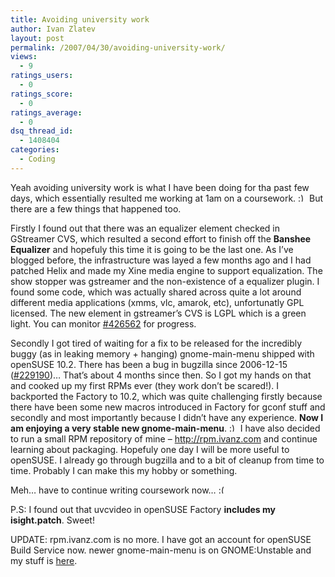 ```yaml
---
title: Avoiding university work
author: Ivan Zlatev
layout: post
permalink: /2007/04/30/avoiding-university-work/
views:
  - 9
ratings_users:
  - 0
ratings_score:
  - 0
ratings_average:
  - 0
dsq_thread_id:
  - 1408404
categories:
  - Coding
---
```

Yeah avoiding university work is what I have been doing for tha past few days, which essentially resulted me working at 1am on a coursework. <img src="http://ivanz.com/wp-includes/images/smilies/simple-smile.png" alt=":)" class="wp-smiley" style="height: 1em; max-height: 1em;" /> But there are a few things that happened too.

Firstly I found out that there was an equalizer element checked in GStreamer CVS, which resulted a second effort to finish off the **Banshee Equalizer** and hopefuly this time it is going to be the last one. As I&#8217;ve blogged before, the infrastructure was layed a few months ago and I had patched Helix and made my Xine media engine to support equalization. The show stopper was gstreamer and the non-existence of a equalizer plugin. I found some code, which was actually shared across quite a lot around different media applications (xmms, vlc, amarok, etc), unfortunatly GPL licensed. The new element in gstreamer&#8217;s CVS is LGPL which is a green light. You can monitor <a href="http://bugzilla.gnome.org/show_bug.cgi?id=426562" target="_blank">#426562</a> for progress.

Secondly I got tired of waiting for a fix to be released for the incredibly buggy (as in leaking memory + hanging) gnome-main-menu shipped with openSUSE 10.2. There has been a bug in bugzilla since 2006-12-15 (<a href="http://bugzilla.novell.com/show_bug.cgi?id=229190" target="_blank">#229190</a>)&#8230; That&#8217;s about 4 months since then. So I got my hands on that and cooked up my first RPMs ever (they work don&#8217;t be scared!). I backported the Factory to 10.2, which was quite challenging firstly because there have been some new macros introduced in Factory for gconf stuff and secondly and most importantly because I didn&#8217;t have any experience. **Now I am enjoying a very stable new gnome-main-menu**. <img src="http://ivanz.com/wp-includes/images/smilies/simple-smile.png" alt=":)" class="wp-smiley" style="height: 1em; max-height: 1em;" /> I have also decided to run a small RPM repository of mine &#8211; <a href="http://rpm.ivanz.com" target="_blank">http://rpm.ivanz.com</a> and continue learning about packaging. Hopefuly one day I will be more useful to openSUSE. I already go through bugzilla and to a bit of cleanup from time to time. Probably I can make this my hobby or something.

Meh&#8230; have to continue writing coursework now&#8230; <img src="http://ivanz.com/wp-includes/images/smilies/frownie.png" alt=":(" class="wp-smiley" style="height: 1em; max-height: 1em;" />

P.S: I found out that uvcvideo in openSUSE Factory **includes my isight.patch**. Sweet!

UPDATE: rpm.ivanz.com is no more. I have got an account for openSUSE Build Service now. newer gnome-main-menu is on GNOME:Unstable and my stuff is [here][1].

 [1]: http://ivanz.com/projects/opensuse